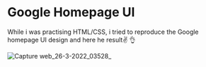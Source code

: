 # Google Homepage UI

While i was practising HTML/CSS, i tried to reproduce the Google homepage UI design and here he result✌ 👌

![Capture web_26-3-2022_03528_](https://user-images.githubusercontent.com/69805539/160214787-16ce3204-268d-45f0-b655-807c448d05b1.jpeg)
